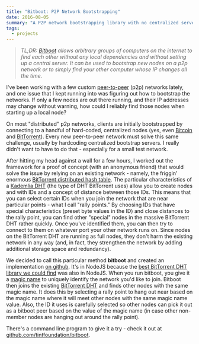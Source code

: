```yaml
---
title: "Bitboot: P2P Network Bootstrapping"
date: 2016-08-05
summary: "A P2P network bootstrapping library with no centralized server dependency"
tags:
  - projects
---
```

> _TL;DR: [Bitboot](https://github.com/tintfoundation/bitboot) allows arbitrary groups of computers on the internet to find each other without any local dependencies and without setting up a central server.  It can be used to bootstrap new nodes on a p2p network or to simply find your other computer whose IP changes all the time._

I've been working with a few custom [peer-to-peer](https://en.wikipedia.org/wiki/Peer-to-peer) (p2p) networks lately, and one issue that I kept running into was figuring out how to bootstrap the networks.  If only a few nodes are out there running, and their IP addresses may change without warning, how could I reliably find those nodes when starting up a local node?

On most "distributed" p2p networks, clients are initially bootstrapped by connecting to a handful of hard-coded, centralized nodes (yes, even [Bitcoin](https://github.com/bitcoin/bitcoin/blob/37d83bb0a980996338d9bc9dbdbf0175eeaba9a2/src/chainparams.cpp#L116) and [BitTorrent](https://github.com/qbittorrent/qBittorrent/blob/5e114c0f2ead8077061e09e8debf89dfa0d526dc/src/base/bittorrent/session.cpp#L1567)).  Every new peer-to-peer network must solve this same challenge, usually by hardcoding centralized bootstrap servers.  I really didn't want to have to do that - especially for a small test network.

After hitting my head against a wall for a few hours, I worked out the framework for a proof of concept (with an anonymous friend) that would solve the issue by relying on an existing network - namely, the friggin' enormous [BitTorrent distributed hash table](https://en.wikipedia.org/wiki/Mainline_DHT).  The particular characteristics of a [Kademlia DHT](https://en.wikipedia.org/wiki/Kademlia) (the type of DHT BitTorrent uses) allow you to create nodes and with IDs and a concept of distance between those IDs.  This means that you can select certain IDs when you join the network that are near particular points - what I call "rally points."  By choosing IDs that have special characteristics (preset byte values in the ID) and close distances to the rally point, you can find other "special" nodes in the massive BitTorrent DHT rather quickly.  Once you've identified them, you can then try to connect to them on whatever port your other network runs on.  Since nodes on the BitTorrent DHT are running as full nodes, they don't harm the existing network in any way (and, in fact, they strengthen the network by adding additional storage space and redundancy).

We decided to call this particular method **bitboot** and created an implementation [on github](https://github.com/tintfoundation/bitboot).  It's in NodeJS because the [best BitTorrent DHT library we could find](https://www.npmjs.com/package/bittorrent-dht) was also in NodeJS.  When you run bitboot, you give it a [magic name](https://en.wikipedia.org/wiki/Magic_number_(programming)) to uniquely identify the network you'd like to join.  Bitboot then joins the existing [BitTorrent DHT](https://en.wikipedia.org/wiki/Mainline_DHT) and finds other nodes with the same magic name.  It does this by selecting a rally point to hang out near based on the magic name where it will meet other nodes with the same magic name value.  Also, the ID it uses is carefully selected so other nodes can pick it out as a bitboot peer based on the value of the magic name (in case other non-member nodes are hanging out around the rally point).

There's a command line program to give it a try - check it out at [github.com/tintfoundation/bitboot](https://github.com/tintfoundation/bitboot).
